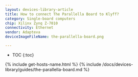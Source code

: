 ```yaml
---
layout: devices-library-article
title: How to connect The Parallella Board to Klyff?
category: Single-board computers
chip: Xilinx Zynq Z-7010
connectivity: Ethernet
vendor: Adapteva
deviceImageFileName: the-parallella-board.png

---
```



* TOC
{:toc}

{% include get-hosts-name.html %}
{% include /docs/devices-library/guides/the-parallella-board.md %}